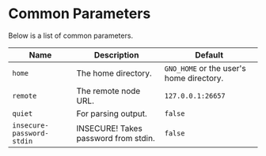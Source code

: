 # Common Parameters

Below is a list of common parameters.

| Name                      | Description                          | Default                                  |
| ------------------------- | ------------------------------------ | ---------------------------------------- |
| `home`                    | The home directory.                  | `GNO_HOME` or the user's home directory. |
| `remote`                  | The remote node URL.                 | `127.0.0.1:26657`                        |
| `quiet`                   | For parsing output.                  | `false`                                  |
| `insecure-password-stdin` | INSECURE! Takes password from stdin. | `false`                                  |
